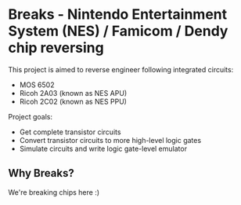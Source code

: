# Breaks - Nintendo Entertainment System (NES) / Famicom / Dendy chip reversing

This project is aimed to reverse engineer following integrated circuits:
- MOS 6502
- Ricoh 2A03 (known as NES APU)
- Ricoh 2C02 (known as NES PPU)

Project goals:
- Get complete transistor circuits
- Convert transistor circuits to more high-level logic gates
- Simulate circuits and write logic gate-level emulator

## Why Breaks?

We're breaking chips here :)
